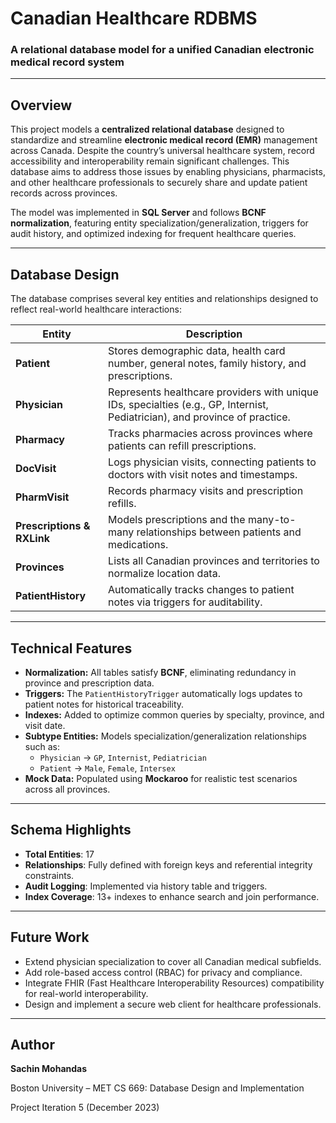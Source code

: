 # Canadian Healthcare RDBMS

### A relational database model for a unified Canadian electronic medical record system

---

## Overview

This project models a **centralized relational database** designed to standardize and streamline **electronic medical record (EMR)** management across Canada. Despite the country’s universal healthcare system, record accessibility and interoperability remain significant challenges. This database aims to address those issues by enabling physicians, pharmacists, and other healthcare professionals to securely share and update patient records across provinces.

The model was implemented in **SQL Server** and follows **BCNF normalization**, featuring entity specialization/generalization, triggers for audit history, and optimized indexing for frequent healthcare queries.

---

## Database Design

The database comprises several key entities and relationships designed to reflect real-world healthcare interactions:

| Entity | Description |
|---------|-------------|
| **Patient** | Stores demographic data, health card number, general notes, family history, and prescriptions. |
| **Physician** | Represents healthcare providers with unique IDs, specialties (e.g., GP, Internist, Pediatrician), and province of practice. |
| **Pharmacy** | Tracks pharmacies across provinces where patients can refill prescriptions. |
| **DocVisit** | Logs physician visits, connecting patients to doctors with visit notes and timestamps. |
| **PharmVisit** | Records pharmacy visits and prescription refills. |
| **Prescriptions & RXLink** | Models prescriptions and the many-to-many relationships between patients and medications. |
| **Provinces** | Lists all Canadian provinces and territories to normalize location data. |
| **PatientHistory** | Automatically tracks changes to patient notes via triggers for auditability. |

---

## Technical Features

- **Normalization:** All tables satisfy **BCNF**, eliminating redundancy in province and prescription data.  
- **Triggers:** The `PatientHistoryTrigger` automatically logs updates to patient notes for historical traceability.  
- **Indexes:** Added to optimize common queries by specialty, province, and visit date.  
- **Subtype Entities:** Models specialization/generalization relationships such as:
  - `Physician` → `GP`, `Internist`, `Pediatrician`
  - `Patient` → `Male`, `Female`, `Intersex`
- **Mock Data:** Populated using **Mockaroo** for realistic test scenarios across all provinces.

---

## Schema Highlights

- **Total Entities**: 17
- **Relationships**: Fully defined with foreign keys and referential integrity constraints.
- **Audit Logging**: Implemented via history table and triggers.
- **Index Coverage**: 13+ indexes to enhance search and join performance.

---

## Future Work

- Extend physician specialization to cover all Canadian medical subfields.
- Add role-based access control (RBAC) for privacy and compliance.
- Integrate FHIR (Fast Healthcare Interoperability Resources) compatibility for real-world interoperability.
- Design and implement a secure web client for healthcare professionals.

---

## Author

**Sachin Mohandas**

Boston University – MET CS 669: Database Design and Implementation

Project Iteration 5 (December 2023)
